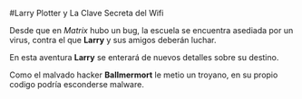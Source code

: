 #Larry Plotter y La Clave Secreta del Wifi

Desde que en *Matrix* hubo un bug, la escuela se encuentra asediada por un virus, contra el que **Larry** y sus amigos deberán luchar.

En esta aventura **Larry** se enterará de nuevos detalles sobre su destino.

Como el malvado hacker **Ballmermort** le metio un troyano, en su propio codigo podría esconderse malware.

